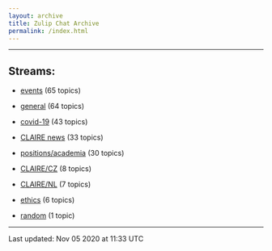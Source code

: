 ```yaml
---
layout: archive
title: Zulip Chat Archive
permalink: /index.html
---
```


---

## Streams:

* [events](stream/201207-events/index.html) (65 topics)

* [general](stream/201199-general/index.html) (64 topics)

* [covid-19](stream/226112-covid-19/index.html) (43 topics)

* [CLAIRE news](stream/201957-CLAIRE-news/index.html) (33 topics)

* [positions/academia](stream/203258-positions/academia/index.html) (30 topics)

* [CLAIRE/CZ](stream/203399-CLAIRE/CZ/index.html) (8 topics)

* [CLAIRE/NL](stream/203255-CLAIRE/NL/index.html) (7 topics)

* [ethics](stream/228366-ethics/index.html) (6 topics)

* [random](stream/202125-random/index.html) (1 topic)

<hr><p>Last updated: Nov 05 2020 at 11:33 UTC</p>